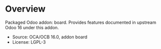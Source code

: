 # Overview

Packaged Odoo addon: board. Provides features documented in upstream Odoo 16 under this addon.

- Source: OCA/OCB 16.0, addon board
- License: LGPL-3
